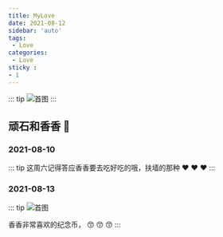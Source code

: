 ```yaml
---
title: MyLove
date: 2021-08-12
sidebar: 'auto'
tags:
 - Love
categories:
 - Love
sticky : 
- 1
---
```


::: tip
![首图](/xiangxiang.jpeg)
:::

<!-- more -->

## 顽石和香香 :love_letter:

### 2021-08-10
::: tip
这周六记得答应香香要去吃好吃的哦，扶墙的那种 :heart: :heart: :heart:
:::
 

### 2021-08-13
::: tip
![首图](/xiangxiang/jnb.jpg)

香香非常喜欢的纪念币， :kissing_smiling_eyes: :kissing_smiling_eyes: :kissing_smiling_eyes:
:::
